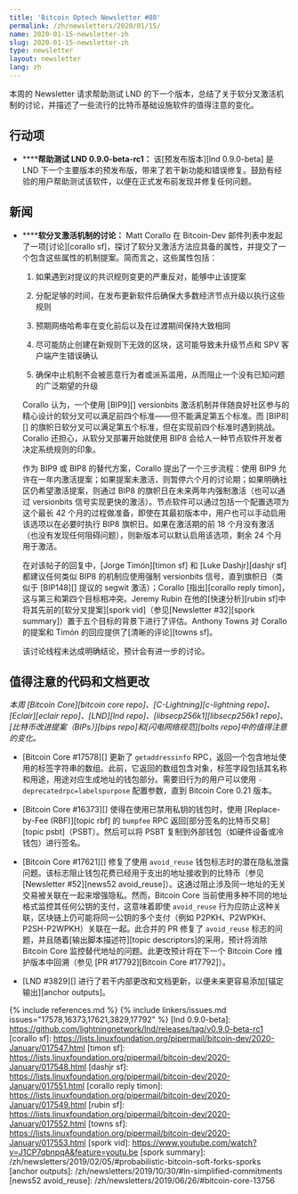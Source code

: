 ```yaml
---
title: 'Bitcoin Optech Newsletter #80'
permalink: /zh/newsletters/2020/01/15/
name: 2020-01-15-newsletter-zh
slug: 2020-01-15-newsletter-zh
type: newsletter
layout: newsletter
lang: zh
---
```

本周的 Newsletter 请求帮助测试 LND 的下一个版本，总结了关于软分叉激活机制的讨论，并描述了一些流行的比特币基础设施软件的值得注意的变化。

## 行动项

- **<!--help-test-lnd-0-9-0-beta-rc1-->****帮助测试 LND 0.9.0-beta-rc1：** 该[预发布版本][lnd 0.9.0-beta] 是 LND 下一个主要版本的预发布版，带来了若干新功能和错误修复。鼓励有经验的用户帮助测试该软件，以便在正式发布前发现并修复任何问题。

## 新闻

- **<!--discussion-of-soft-fork-activation-mechanisms-->****软分叉激活机制的讨论：** Matt Corallo 在 Bitcoin-Dev 邮件列表中发起了一项[讨论][corallo sf]，探讨了软分叉激活方法应具备的属性，并提交了一个包含这些属性的机制提案。简而言之，这些属性包括：

  1. 如果遇到对提议的共识规则变更的严重反对，能够中止该提案

  2. 分配足够的时间，在发布更新软件后确保大多数经济节点升级以执行这些规则

  3. 预期网络哈希率在变化前后以及在过渡期间保持大致相同

  4. 尽可能防止创建在新规则下无效的区块，这可能导致未升级节点和 SPV 客户端产生错误确认

  5. 确保中止机制不会被恶意行为者或派系滥用，从而阻止一个没有已知问题的广泛期望的升级

  Corallo 认为，一个使用 [BIP9][] versionbits 激活机制并伴随良好社区参与的精心设计的软分叉可以满足前四个标准——但不能满足第五个标准。而 [BIP8][] 的旗帜日软分叉可以满足第五个标准，但在实现前四个标准时遇到挑战。Corallo 还担心，从软分叉部署开始就使用 BIP8 会给人一种节点软件开发者决定系统规则的印象。

  作为 BIP9 或 BIP8 的替代方案，Corallo 提出了一个三步流程：使用 BIP9 允许在一年内激活提案；如果提案未激活，则暂停六个月的讨论期；如果明确社区仍希望激活提案，则通过 BIP8 的旗帜日在未来两年内强制激活（也可以通过 versionbits 信号实现更快的激活）。节点软件可以通过包括一个配置选项为这个最长 42 个月的过程做准备，即使在其最初版本中，用户也可以手动启用该选项以在必要时执行 BIP8 旗帜日。如果在激活期的前 18 个月没有激活（也没有发现任何阻碍问题），则新版本可以默认启用该选项，剩余 24 个月用于激活。

  在对该帖子的回复中，[Jorge Timón][timon sf] 和 [Luke Dashjr][dashjr sf] 都建议任何类似 BIP8 的机制应使用强制 versionbits 信号，直到旗帜日（类似于 [BIP148][] 提议的 segwit 激活）；Corallo [指出][corallo reply timon]，这与第三和第四个目标相冲突。Jeremy Rubin 在他的[快速分析][rubin sf]中将其先前的[软分叉提案][spork vid]（参见[Newsletter #32][spork summary]）置于五个目标的背景下进行了评估。Anthony Towns 对 Corallo 的提案和 Timón 的回应提供了[清晰的评论][towns sf]。

  该讨论线程未达成明确结论，预计会有进一步的讨论。

## 值得注意的代码和文档更改

*本周 [Bitcoin Core][bitcoin core repo]、[C-Lightning][c-lightning repo]、[Eclair][eclair repo]、[LND][lnd repo]、[libsecp256k1][libsecp256k1 repo]、[比特币改进提案（BIPs）][bips repo]和[闪电网络规范][bolts repo]中的值得注意的变化。*

- [Bitcoin Core #17578][] 更新了 `getaddressinfo` RPC，返回一个包含地址使用的标签字符串的数组。此前，它返回的数组包含对象，标签字段包括其名称和用途，用途对应生成地址的钱包部分。需要旧行为的用户可以使用 `-deprecatedrpc=labelspurpose` 配置参数，直到 Bitcoin Core 0.21 版本。

- [Bitcoin Core #16373][] 使得在使用已禁用私钥的钱包时，使用 [Replace-by-Fee (RBF)][topic rbf] 的 `bumpfee` RPC 返回[部分签名的比特币交易][topic psbt]（PSBT）。然后可以将 PSBT 复制到外部钱包（如硬件设备或冷钱包）进行签名。

- [Bitcoin Core #17621][] 修复了使用 `avoid_reuse` 钱包标志时的潜在隐私泄露问题。该标志阻止钱包花费已经用于支出的地址接收到的比特币（参见[Newsletter #52][news52 avoid_reuse]）。这通过阻止涉及同一地址的无关交易被关联在一起来增强隐私。然而，Bitcoin Core 当前使用多种不同的地址格式监控其任何公钥的支付，这意味着即使 `avoid_reuse` 行为应防止这种关联，区块链上仍可能将同一公钥的多个支付（例如 P2PKH、P2WPKH、P2SH-P2WPKH）关联在一起。此合并的 PR 修复了 `avoid_reuse` 标志的问题，并且随着[输出脚本描述符][topic descriptors]的采用，预计将消除 Bitcoin Core 监控替代地址的问题。此更改预计将在下一个 Bitcoin Core 维护版本中回溯（参见 [PR #17792][Bitcoin Core #17792]）。

- [LND #3829][] 进行了若干内部更改和文档更新，以便未来更容易添加[锚定输出][anchor outputs]。

{% include references.md %}
{% include linkers/issues.md issues="17578,16373,17621,3829,17792" %}
[lnd 0.9.0-beta]: https://github.com/lightningnetwork/lnd/releases/tag/v0.9.0-beta-rc1
[corallo sf]: https://lists.linuxfoundation.org/pipermail/bitcoin-dev/2020-January/017547.html
[timon sf]: https://lists.linuxfoundation.org/pipermail/bitcoin-dev/2020-January/017548.html
[dashjr sf]: https://lists.linuxfoundation.org/pipermail/bitcoin-dev/2020-January/017551.html
[corallo reply timon]: https://lists.linuxfoundation.org/pipermail/bitcoin-dev/2020-January/017549.html
[rubin sf]: https://lists.linuxfoundation.org/pipermail/bitcoin-dev/2020-January/017552.html
[towns sf]: https://lists.linuxfoundation.org/pipermail/bitcoin-dev/2020-January/017553.html
[spork vid]: https://www.youtube.com/watch?v=J1CP7qbnpqA&feature=youtu.be
[spork summary]: /zh/newsletters/2019/02/05/#probabilistic-bitcoin-soft-forks-sporks
[anchor outputs]: /zh/newsletters/2019/10/30/#ln-simplified-commitments
[news52 avoid_reuse]: /zh/newsletters/2019/06/26/#bitcoin-core-13756
